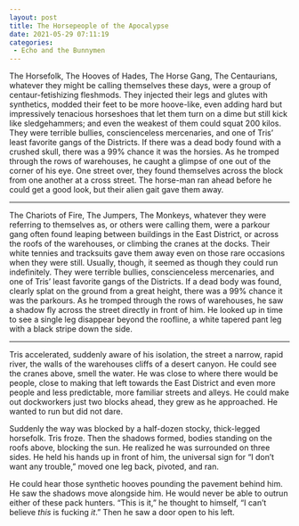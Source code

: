 ```yaml
---
layout: post
title: The Horsepeople of the Apocalypse
date: 2021-05-29 07:11:19
categories:
 - Echo and the Bunnymen
---
```


The Horsefolk, The Hooves of Hades, The Horse Gang, The Centaurians, whatever they might be calling themselves these days, were a group of centaur-fetishizing fleshmods. They injected their legs and glutes with synthetics, modded their feet to be more hoove-like, even adding hard but impressively tenacious horseshoes that let them turn on a dime but still kick like sledgehammers; and even the weakest of them could squat 200 kilos. They were terrible bullies, conscienceless mercenaries, and one of Tris’ least favorite gangs of the Districts. If there was a dead body found with a crushed skull, there was a 99% chance it was the horsies. As he tromped through the rows of warehouses, he caught a glimpse of one out of the corner of his eye. One street over, they found themselves across the block from one another at a cross street. The horse-man ran ahead before he could get a good look, but their alien gait gave them away.

---

The Chariots of Fire, The Jumpers, The Monkeys, whatever they were referring to themselves as, or others were calling them, were a parkour gang often found leaping between buildings in the East District, or across the roofs of the warehouses, or climbing the cranes at the docks. Their white tennies and tracksuits gave them away even on those rare occasions when they were still. Usually, though, it seemed as though they could run indefinitely. They were terrible bullies, conscienceless mercenaries, and one of Tris’ least favorite gangs of the Districts. If a dead body was found, clearly splat on the ground from a great height, there was a 99% chance it was the parkours. As he tromped through the rows of warehouses, he saw a shadow fly across the street directly in front of him. He looked up in time to see a single leg disappear beyond the roofline, a white tapered pant leg with a black stripe down the side.

---

Tris accelerated, suddenly aware of his isolation, the street a narrow, rapid river, the walls of the warehouses cliffs of a desert canyon. He could see the cranes above, smell the water. He was close to where there would be people, close to making that left towards the East District and even more people and less predictable, more familiar streets and alleys. He could make out dockworkers just two blocks ahead, they grew as he approached. He wanted to run but did not dare.

Suddenly the way was blocked by a half-dozen stocky, thick-legged horsefolk. Tris froze. Then the shadows formed, bodies standing on the roofs above, blocking the sun. He realized he was surrounded on three sides. He held his hands up in front of him, the universal sign for “I don’t want any trouble,” moved one leg back, pivoted, and ran.

He could hear those synthetic hooves pounding the pavement behind him. He saw the shadows move alongside him. He would never be able to outrun either of these pack hunters. “This is it,” he thought to himself, “I can’t believe _this_ is fucking _it_.” Then he saw a door open to his left.

